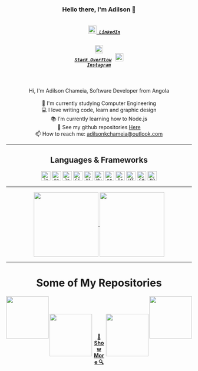 <h3 align="center">Hello there, I'm Adilson 👋</h3>
<h5 align="center">
  <code>
    <a href="#" title="LinkedIn Profile"><img width="22" src="https://github.com/zumrudu-anka/zumrudu-anka/blob/master/images/linkedin.svg"> LinkedIn</a>
  </code>

  <code><a href="https://stackoverflow.com/" title="Stack Overflow"><img width="22" src="https://github.com/zumrudu-anka/zumrudu-anka/blob/master/images/stackoverflow.svg"> Stack Overflow</a>
</code>
  <code><a href="https://www.instagram.com/adilsonchameia" title="Instagram Profile"><img width="22" src="https://github.com/zumrudu-anka/zumrudu-anka/blob/master/images/instagram.svg"> Instagram</a></code>
</h5>
<br>
<p align="center">
  Hi, I'm Adilson Chameia, Software Developer from Angola
  <br>
  <br>
  🔬 I'm currently studying Computer Engineering 
  <br>
  💻 I love writing code, learn and graphic design
  <br>
  📚 I’m currently learning how to Node.js
  <br>
  💬 See my github repositories <a href="https://github.com/adilsonchameia?tab=repositories" title="Repositories">Here</a>
  <br>
  📫 How to reach me: <a href="mailto: adilsonkchameia@outlook.com">adilsonkchameia@outlook.com</a>
</p>

<hr>

<h2 align="center">Languages & Frameworks</h2>

<p align="center">
  <code><img title="Java" height="25" src="https://github.com/zumrudu-anka/zumrudu-anka/blob/master/images/java-original.svg"></code>
  <code><img title="Android" height="25" src="https://github.com/zumrudu-anka/zumrudu-anka/blob/master/images/android.svg"></code>
  <code><img title="Javascript" height="25" src="https://github.com/zumrudu-anka/zumrudu-anka/blob/master/images/javascript.svg"></code>
  <code><img title="GitHub" height="25" src="https://github.com/zumrudu-anka/zumrudu-anka/blob/master/images/github.svg"></code>
  <code><img title="Visual Studio Code" height="25" src="https://github.com/zumrudu-anka/zumrudu-anka/blob/master/images/vscode.png"></code>
  <code><img title="MySQL" height="25" src="https://github.com/zumrudu-anka/zumrudu-anka/blob/master/images/mysql.svg"></code>
  <code><img title="npm" height="25" src="https://github.com/zumrudu-anka/zumrudu-anka/blob/master/images/npm.svg"></code>
  <code><img title="Problem Solving" height="25" src="https://github.com/zumrudu-anka/zumrudu-anka/blob/master/images/problemSolving.png"></code>
  <code><img title="HTML5" height="25" src="https://github.com/zumrudu-anka/zumrudu-anka/blob/master/images/html5.svg"></code>
  <code><img title="C#" height="25" src="https://github.com/zumrudu-anka/zumrudu-anka/blob/master/images/cSharp.svg"></code>
  <code><img title="NODE" height="25" src="https://raw.githubusercontent.com/rahul-jha98/github_readme_icons/main/language_and_tools/square/node/node.svg"></code>
  
</p>

<hr>

<p align=center>
  <a href="https://github.com/anuraghazra/github-readme-stats" title="Go to Source">
    <img height=175 align="center" src="https://github-readme-stats.vercel.app/api?username=adilsonchameia&show_icons=true&theme=gotham">
  </a>
  <a href="https://github.com/adilsonchameia/github-readme-stats">
  <img height=175 align="center" src="https://github-readme-stats.vercel.app/api/top-langs/?username=adilsonchameia&layout=compact&theme=gotham&show_icons=true" />
  </a>
</p>

<hr>

<h1 align="center">Some of My Repositories</h1>

<p width="100%" align="center">
  <a align="left" href="https://github.com/adilsonchameia/MorseReader" title="Algorithms"><img align="left" height="115" src="https://github-readme-stats.vercel.app/api/pin/?username=adilsonchameia&repo=MorseReader&theme=gotham"></a><a align="right" href="https://github.com/adilsonchameia/aprendaIngles" title="Data Structures"><img align="right" height="115" src="https://github-readme-stats.vercel.app/api/pin/?username=adilsonchameia&repo=aprendaIngles&theme=gotham"></a>
</p>
<br><br>
<p width="100%" align="center">
  
  <a align="left" href="https://github.com/adilsonchameia/contabil" title="Contabil"><img align="left" height="115" src="https://github-readme-stats.vercel.app/api/pin/?username=adilsonchameia&repo=Contabil&theme=gotham"></a>
  
  <a align="right" href="https://github.com/adilsonchameia/playMusic" title="Play Music"><img align="right" height="115" src="https://github-readme-stats.vercel.app/api/pin/?username=adilsonchameia&repo=playMusic&theme=gotham"></a>
  
</p>
<br><br>
<h4 align="center"><a href=https://github.com/adilsonchameia?tab=repositories" title="Show Repositories">🔎 Show More 🔍</a></h4>


<!--
**zumrudu-anka/zumrudu-anka** is a ✨ _special_ ✨ repository because its `README.md` (this file) appears on your GitHub profile.

Here are some ideas to get you started:

- 🔭 I’m currently working on ...
- 🌱 I’m currently learning ...
- 👯 I’m looking to collaborate on ...
- 🤔 I’m looking for help with ...
- 💬 Ask me about ...
- 📫 How to reach me: ...
- 😄 Pronouns: ...
- ⚡ Fun fact: ...


Notes: If you want use this readme, firstly star it please. If you can't align your repositories like this, please change your repository desription to shorter than now. Maybe 4 or 5 word will be good.


-->

